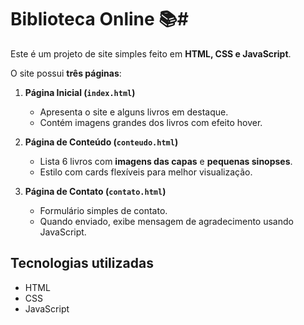 # Biblioteca Online 📚#

Este é um projeto de site simples feito em **HTML, CSS e JavaScript**.

O site possui **três páginas**:

1. **Página Inicial (`index.html`)**  
   - Apresenta o site e alguns livros em destaque.  
   - Contém imagens grandes dos livros com efeito hover.  

2. **Página de Conteúdo (`conteudo.html`)**  
   - Lista 6 livros com **imagens das capas** e **pequenas sinopses**.  
   - Estilo com cards flexíveis para melhor visualização.  

3. **Página de Contato (`contato.html`)**  
   - Formulário simples de contato.  
   - Quando enviado, exibe mensagem de agradecimento usando JavaScript.  



## Tecnologias utilizadas

- HTML  
- CSS  
- JavaScript
